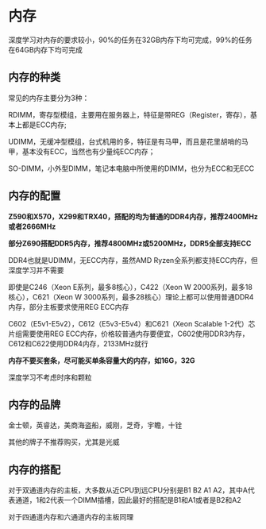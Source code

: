 # 内存

深度学习对内存的要求较小，90%的任务在32GB内存下均可完成，99%的任务在64GB内存下均可完成

## 内存的种类

常见的内存主要分为3种：

RDIMM，寄存型模组，主要用在服务器上，特征是带REG（Register，寄存），基本上都是ECC内存;

UDIMM，无缓冲型模组，台式机用的多，特征是有马甲，而且是花里胡哨的马甲，基本没有ECC，当然也有少量纯ECC内存；

SO-DIMM，小外型DIMM，笔记本电脑中所使用的DIMM，也分为ECC和无ECC

## 内存的配置

**Z590和X570，X299和TRX40，搭配的均为普通的DDR4内存，推荐2400MHz或者2666MHz**

**部分Z690搭配DDR5内存，推荐4800MHz或5200MHz，DDR5全部支持ECC**

DDR4也就是UDIMM，无ECC内存，虽然AMD Ryzen全系列都支持ECC内存，但深度学习并不需要

即使是C246（Xeon E系列，最多8核心），C422（Xeon W 2000系列，最多18核心），C621（Xeon W 3000系列，最多28核心）理论上都可以使用普通DDR4内存，部分主板要求使用REG ECC内存

C602（E5v1-E5v2），C612（E5v3-E5v4）和C621（Xeon Scalable 1-2代）芯片组需要使用REG ECC内存，价格较普通内存要便宜，C602使用DDR3内存，C612和C622使用DDR4内存，2133MHz就行

**内存不要买套条，尽可能买单条容量大的内存，如16G，32G**

深度学习不考虑时序和颗粒

## 内存的品牌

金士顿，英睿达，美商海盗船，威刚，芝奇，宇瞻，十铨

其他的牌子不推荐购买，尤其是光威

## 内存的搭配

对于双通道内存的主板，大多数从近CPU到远CPU分别是B1 B2 A1 A2，其中A代表通道，1和2代表一个DIMM插槽，因此最好的搭配是B1和A1或者是B2和A2

对于四通道内存和六通道内存的主板同理
